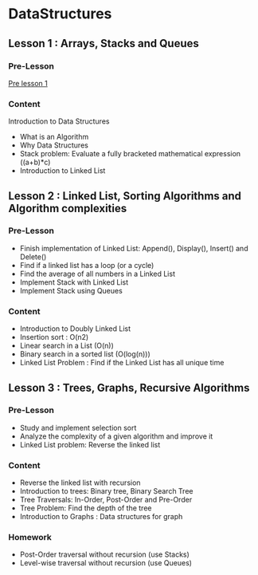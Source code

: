 # DataStructures

## Lesson 1 : Arrays, Stacks and Queues

### Pre-Lesson
[Pre lesson 1](lesson1/PreLesson1.md)

### Content
Introduction to Data Structures
* What is an Algorithm
* Why Data Structures
* Stack problem: Evaluate a fully bracketed mathematical expression ((a+b)\*c)
* Introduction to Linked List

## Lesson 2 : Linked List, Sorting Algorithms and Algorithm complexities

### Pre-Lesson
* Finish implementation of Linked List: Append(), Display(), Insert() and Delete()
* Find if a linked list has a loop (or a cycle)
* Find the average of all numbers in a Linked List
* Implement Stack with Linked List
* Implement Stack using Queues


### Content
* Introduction to Doubly Linked List
* Insertion sort : O(n2)
* Linear search in a List (O(n))
* Binary search in a sorted list (O(log(n)))
* Linked List Problem : Find if the Linked List has all unique time

## Lesson 3 : Trees, Graphs, Recursive Algorithms

### Pre-Lesson
* Study and implement selection sort
* Analyze the complexity of a given algorithm and improve it
* Linked List problem: Reverse the linked list

### Content
* Reverse the linked list with recursion
* Introduction to trees: Binary tree, Binary Search Tree
* Tree Traversals: In-Order, Post-Order and Pre-Order
* Tree Problem: Find the depth of the tree
* Introduction to Graphs : Data structures for graph

### Homework
* Post-Order traversal without recursion (use Stacks)
* Level-wise traversal without recursion (use Queues)
